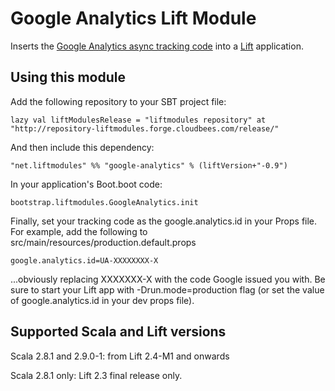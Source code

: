 # Google Analytics Lift Module

Inserts the [Google Analytics async tracking code](http://code.google.com/apis/analytics/docs/tracking/asyncTracking.html) into a [Lift](http://www.liftweb.net) application.


## Using this module

Add the following repository to your SBT project file:

	lazy val liftModulesRelease = "liftmodules repository" at "http://repository-liftmodules.forge.cloudbees.com/release/"

And then include this dependency:

	"net.liftmodules" %% "google-analytics" % (liftVersion+"-0.9")

In your application's Boot.boot code:

	bootstrap.liftmodules.GoogleAnalytics.init

Finally, set your tracking code as the google.analytics.id in your Props file.  For example, add the following to src/main/resources/production.default.props

	google.analytics.id=UA-XXXXXXXX-X

...obviously replacing XXXXXXX-X with the code Google issued you with.  Be sure to start your Lift app with -Drun.mode=production flag (or set the value of google.analytics.id in your dev props file).  

## Supported Scala and Lift versions

Scala 2.8.1 and 2.9.0-1: from Lift 2.4-M1 and onwards

Scala 2.8.1 only: Lift 2.3 final release only.


